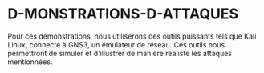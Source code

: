 # D-MONSTRATIONS-D-ATTAQUES
Pour ces démonstrations, nous utiliserons des outils puissants tels que Kali Linux, connecté à GNS3, un émulateur de réseau. Ces outils nous permettront de simuler et d'illustrer de manière réaliste les attaques mentionnées.
